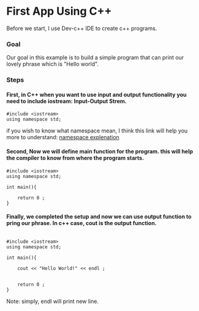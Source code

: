 
# First App Using C++

Before we start, I use Dev-c++ IDE to create c++ programs.

### Goal
Our goal in this example is to build a simple program that can print our lovely phrase which is "Hello world".


### Steps
#### First, in C++ when you want to use input and output functionality you need to include iostream: Input-Output Strem.

```git
#include <iostream>
using namespace std;
```

if you wish to know what namespace mean, I think this link will help you more to understand:
<a href="https://www.quora.com/What-does-using-namespace-std-mean-in-C++">namespace explenation</a>


#### Second, Now we will define main function for the program. this will help the compiler to know from where the program starts.

```git 
#include <iostream>
using namespace std;

int main(){

	return 0 ;
}

```

#### Finally, we completed the setup and now we can use output function to pring our phrase. In c++ case, cout is the output function.

```git

#include <iostream>
using namespace std;

int main(){

	cout << "Hello World!" << endl ;

	
	return 0 ;
}

```
Note: simply, endl will print new line.



